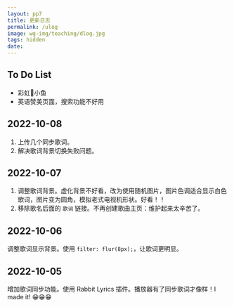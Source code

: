 ```yaml
---
layout: pp7
title: 更新日志
permalink: /ulog
image: wg-img/teaching/dlog.jpg
tags: hidden
date: 
---
```


## To Do List

-  彩虹🌈小鱼
-  英语赞美页面，搜索功能不好用

## 2022-10-08

1.  上传几个同步歌词。
2.  解决歌词背景切换失败问题。

## 2022-10-07

1.  调整歌词背景。虚化背景不好看，改为使用随机图片，图片色调适合显示白色歌词，图片变为圆角，模拟老式电视机形状。好看！！
2.  移除歌名后面的 `歌词` 链接。不再创建歌曲主页：维护起来太辛苦了。

## 2022-10-06

调整歌词显示背景。使用 `filter: flur(8px);`，让歌词更明显。

## 2022-10-05

增加歌词同步功能。使用 Rabbit Lyrics 插件。播放器有了同步歌词才像样！I made it! 😁😁😁